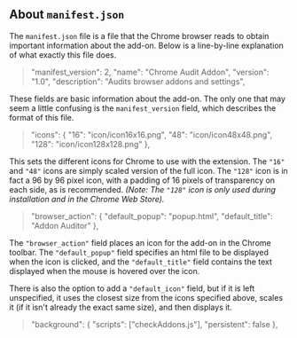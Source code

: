 ## About `manifest.json`

The `manifest.json` file is a file that the Chrome browser reads to obtain important information about the add-on. Below is a line-by-line explanation of what exactly this file does.

>   "manifest_version": 2,
>   "name": "Chrome Audit Addon",
>   "version": "1.0",
>   "description": "Audits browser addons and settings",

These fields are basic information about the add-on. The only one that may seem a little confusing is the `manifest_version` field, which describes the format of this file.

>   "icons": { "16": "icon/icon16x16.png",
>              "48": "icon/icon48x48.png",
>             "128": "icon/icon128x128.png" }, 

This sets the different icons for Chrome to use with the extension. The `"16"` and `"48"` icons are simply scaled version of the full icon. The `"128"` icon is in fact a 96 by 96 pixel icon, with a padding of 16 pixels of transparency on each side, as is recommended. _(Note: The `"128"` icon is only used during installation and in the Chrome Web Store)._

>   "browser_action": {
>     "default_popup": "popup.html",
>     "default_title": "Addon Auditor"
>   },

The `"browser_action"` field places an icon for the add-on in the Chrome toolbar. The `"default_popup"` field specifies an html file to be displayed when the icon is clicked, and the `"default_title"` field contains the text displayed when the mouse is hovered over the icon. 

There is also the option to add a `"default_icon"` field, but if it is left unspecified, it uses the closest size from the icons specified above, scales it (if it isn't already the exact same size), and then displays it. 

>   "background": {
>     "scripts": ["checkAddons.js"],
>     "persistent": false
>   },


